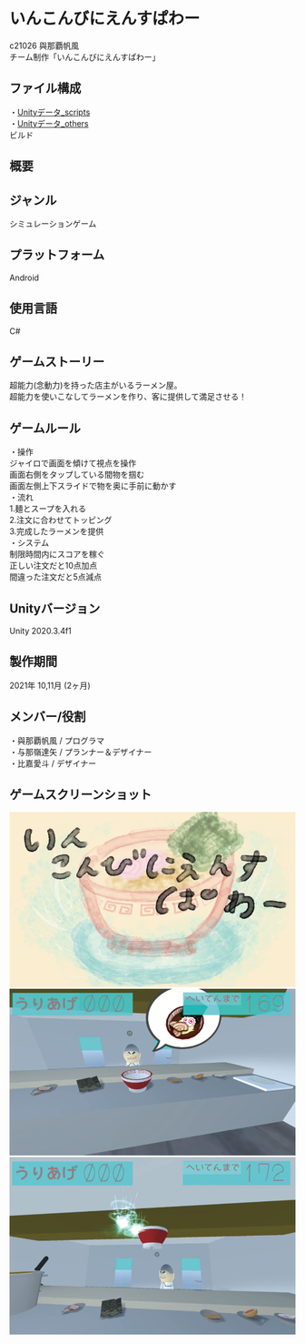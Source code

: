 # いんこんびにえんすぱわー
c21026 與那覇帆風  
チーム制作「いんこんびにえんすぱわー」

## ファイル構成
・[Unityデータ_scripts](scripts)  
・[Unityデータ_others](others)  
ビルド

## 概要

## ジャンル
シミュレーションゲーム

## プラットフォーム
Android

## 使用言語
C#

## ゲームストーリー
超能力(念動力)を持った店主がいるラーメン屋。  
超能力を使いこなしてラーメンを作り、客に提供して満足させる！

## ゲームルール
・操作  
ジャイロで画面を傾けて視点を操作  
画面右側をタップしている間物を掴む  
画面左側上下スライドで物を奥に手前に動かす  
・流れ  
1.麺とスープを入れる  
2.注文に合わせてトッピング  
3.完成したラーメンを提供  
・システム  
制限時間内にスコアを稼ぐ  
正しい注文だと10点加点  
間違った注文だと5点減点

## Unityバージョン
Unity 2020.3.4f1

## 製作期間
2021年 10,11月 (2ヶ月)

## メンバー/役割
・與那覇帆風 / プログラマ  
・与那嶺達矢 / プランナー＆デザイナー  
・比嘉愛斗 / デザイナー

## ゲームスクリーンショット
![CatchCopy](https://github.com/itc-c21026/ImConveniencePower/blob/main/ScreenShot/CatchCopy.png)  
![GamePlay1](https://github.com/itc-c21026/ImConveniencePower/blob/main/ScreenShot/GamePlay1.png)  
![GamePlay2](https://github.com/itc-c21026/ImConveniencePower/blob/main/ScreenShot/GamePlay2.png)
